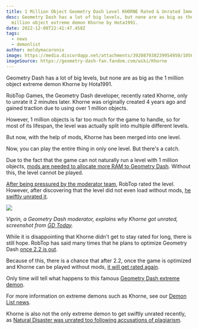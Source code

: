 ```yaml
---
title: 1 Million Object Geometry Dash Level KHORNE Rated & Unrated Immediately
desc: Geometry Dash has a lot of big levels, but none are as big as the 1
  million object extreme demon Khorne by Hota1991.
date: 2022-12-08T22:41:47.458Z
tags:
  - news
  - demonlist
author: moldymacaronix
image: https://media.discordapp.net/attachments/392087938239954950/1050543048184037476/latest.png?width=1201&height=676
imageSource: https://geometry-dash-fan.fandom.com/wiki/Khorne
---
```

Geometry Dash has a lot of big levels, but none are as big as the 1 million object extreme demon Khorne by Hota1991.

RobTop Games, the Geometry Dash developer, recently rated Khorne, only to unrate it 2 minutes later. Khorne was originally created 4 years ago and gained traction due to using over 1 million objects.

However, 1 million objects is far too much for the game to handle, so for most of its lifespan, the level was actually split into multiple different levels.

But now, with the help of mods, Khorne has been merged into one level.

Now, you can play the entire thing in only one level. But there's a catch.

Due to the fact that the game can not naturally run a level with 1 million objects, [mods are needed to allocate more RAM to Geometry Dash](/posts/5-must-have-geometry-dash-mods-that-you-need-right-now/). Without this, the level cannot be played.

[A﻿fter being pressured by the moderator team](/posts/geometry-mods-girlyale02/), RobTop rated the level. However, after discovering that the level did not even load without mods, [he swiftly unrated it](/posts/rate-standards/).

![](https://pbs.twimg.com/media/FjdQcOUaYAEZNfV?format=jpg&name=900x900)

*Viprin, a Geometry Dash moderator, explains why Khorne got unrated, screenshot from [GD Today](https://twitter.com/today_gd/status/1600836640494452736).*

While it is disappointing that Khorne didn't get to stay rated for long, there is still hope. RobTop has said many times that he plans to optimize Geometry Dash [once 2.2 is out](/posts/geometry-dash-2-2-release-date/).

Because of this, there is a chance that after 2.2, once the game is optimized and Khorne can be played without mods, [it will get rated again](/posts/why-do-rated-levels-look-the-same/).

Only time will tell what happens to this famous [Geometry Dash extreme demon](/posts/geometry-dash-demon-list-what-are-the-top-extreme-demons-2022/).

For more information on extreme demons such as Khorne, see our [Demon List news](/categories/demonlist/).

Khorne is also not the only extreme demon to get swiftly unrated recently, as [Natural Disaster was unrated too following accusations of plagiarism](/posts/geometry-dash-extreme-demon-natural-disaster-unrated-following-accusations/).